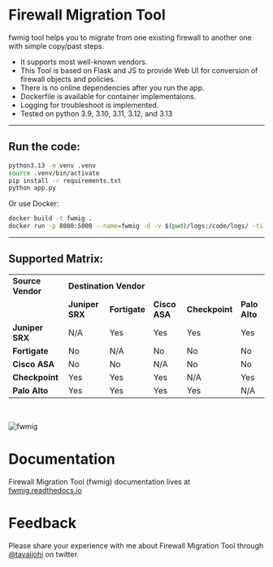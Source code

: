# Firewall Migration Tool

fwmig tool helps you to migrate from one existing firewall to another one with simple copy/past steps.

- It supports most well-known vendors.
- This Tool is based on Flask and JS to provide Web UI for conversion of firewall objects and policies.
- There is no online dependencies after you run the app.
- Dockerfile is available for container implementaions.
- Logging for troubleshoot is implemented.
- Tested on python 3.9, 3.10, 3.11, 3.12, and 3.13

----
## Run the code:

```sh
python3.13 -m venv .venv
source .venv/bin/activate
pip install -r requirements.txt
python app.py
```
Or use Docker:

```sh
docker build -t fwmig .
docker run -p 8080:5000 --name=fwmig -d -v $(pwd)/logs:/code/logs/ -ti fwmig:latest
```

-----

## Supported Matrix:

<table>
    <tr>
        <td><strong>Source Vendor</strong></td>
        <td colspan="6"><strong>Destination Vendor</strong></td>
    </tr>
    <tr>
        <td></td>
        <td><strong>Juniper SRX</strong></td>
        <td><strong>Fortigate</strong></td>
        <td><strong>Cisco ASA</strong></td>
        <td><strong>Checkpoint</strong></td>
        <td><strong>Palo Alto</strong></td>
    </tr>
    <tr>
        <td><strong>Juniper SRX</strong></td>
        <td>N/A</td>
        <td>Yes</td>
        <td>Yes</td>
        <td>Yes</td>
        <td>Yes</td>
    </tr>
    <tr>
        <td><strong>Fortigate</strong></td>
        <td>No</td>
        <td>N/A</td>
        <td>No</td>
        <td>No</td>
        <td>No</td>
    </tr>
    <tr>
        <td><strong>Cisco ASA</strong></td>
        <td>No</td>
        <td>No</td>
        <td>N/A</td>
        <td>No</td>
        <td>No</td>
    </tr>
    <tr>
        <td><strong>Checkpoint</strong></td>
        <td>Yes</td>
        <td>Yes</td>
        <td>Yes</td>
        <td>N/A</td>
        <td>Yes</td>
    </tr>
    <tr>
        <td><strong>Palo Alto</strong></td>
        <td>Yes</td>
        <td>Yes</td>
        <td>Yes</td>
        <td>Yes</td>
        <td>N/A</td>
    </tr>
</table>

</br>

![fwmig](https://github.com/VahidTa/firewall_migration_tool/blob/main/docs/image/main.png?raw=true)

# Documentation

Firewall Migration Tool (fwmig) documentation lives at [fwmig.readthedocs.io](https://fwmig.readthedocs.io/en/latest/?)


# Feedback

Please share your experience with me about Firewall Migration Tool through [@tavajjohi](https://twitter.com/tavajjohi) on twitter.
